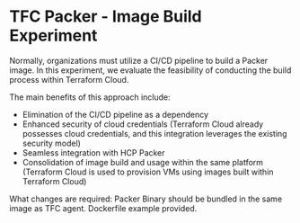 # TFC Packer - Image Build Experiment

Normally, organizations must utilize a CI/CD pipeline to build a Packer image. In this experiment, we evaluate the feasibility of conducting the build process within Terraform Cloud.

The main benefits of this approach include:

- Elimination of the CI/CD pipeline as a dependency
- Enhanced security of cloud credentials (Terraform Cloud already possesses cloud credentials, and this integration leverages the existing security model)
- Seamless integration with HCP Packer
- Consolidation of image build and usage within the same platform (Terraform Cloud is used to provision VMs using images built within Terraform Cloud)

What changes are required:
Packer Binary should be bundled in the same image as TFC agent. Dockerfile example provided.